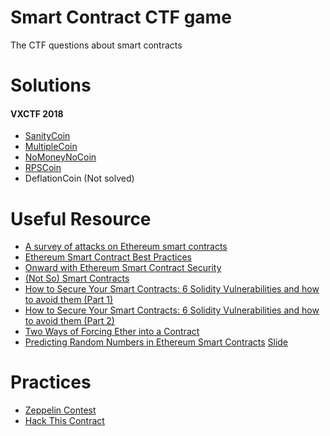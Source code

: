 # Smart Contract CTF game
The CTF questions about smart contracts

# Solutions
#### VXCTF 2018
- [SanityCoin](https://github.com/seadog007/smartcontract_ctfgame/blob/master/VXCTF%202018/SanityCoin_Solved.sol)
- [MultipleCoin](https://github.com/seadog007/smartcontract_ctfgame/blob/master/VXCTF%202018/MultipleCoin_Solve.sol)
- [NoMoneyNoCoin](https://github.com/seadog007/smartcontract_ctfgame/blob/master/VXCTF%202018/NoMoneyNoCoin_Solved.sol)
- [RPSCoin](https://github.com/seadog007/smartcontract_ctfgame/blob/master/VXCTF%202018/RPSCoin_Solved.sol)
- DeflationCoin (Not solved)


# Useful Resource
- [A survey of attacks on Ethereum smart contracts](https://eprint.iacr.org/2016/1007.pdf)
- [Ethereum Smart Contract Best Practices](https://consensys.github.io/smart-contract-best-practices/)
- [Onward with Ethereum Smart Contract Security](https://blog.zeppelin.solutions/onward-with-ethereum-smart-contract-security-97a827e47702)
- [(Not So) Smart Contracts](https://github.com/trailofbits/not-so-smart-contracts)
- [How to Secure Your Smart Contracts: 6 Solidity Vulnerabilities and how to avoid them (Part 1)](https://medium.com/loom-network/how-to-secure-your-smart-contracts-6-solidity-vulnerabilities-and-how-to-avoid-them-part-1-c33048d4d17d)
- [How to Secure Your Smart Contracts: 6 Solidity Vulnerabilities and how to avoid them (Part 2)](https://medium.com/loom-network/how-to-secure-your-smart-contracts-6-solidity-vulnerabilities-and-how-to-avoid-them-part-2-730db0aa4834)
- [Two Ways of Forcing Ether into a Contract](https://medium.com/@alexsherbuck/two-ways-to-force-ether-into-a-contract-1543c1311c56)
- [Predicting Random Numbers in Ethereum Smart Contracts](https://blog.positive.com/predicting-random-numbers-in-ethereum-smart-contracts-e5358c6b8620)
[Slide](https://schd.ws/hosted_files/appseccalifornia2018/00/AppSecCali%202018%20-%20Predicting%20Random%20Numbers%20in%20Ethereum%20Smart%20Contracts.pdf)

# Practices
- [Zeppelin Contest](https://ethernaut.zeppelin.solutions/)
- [Hack This Contract](http://hackthiscontract.io/)
